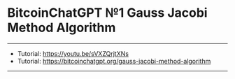# BitcoinChatGPT №1 Gauss Jacobi Method Algorithm

---


* Tutorial: https://youtu.be/sVXZQrjtXNs
* Tutorial: https://bitcoinchatgpt.org/gauss-jacobi-method-algorithm


---
